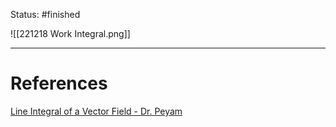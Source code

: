 Status: #finished  

![[221218 Work Integral.png]]






---
# References
[Line Integral of a Vector Field - Dr. Peyam](https://www.youtube.com/watch?v=G_anjEn6iX4)